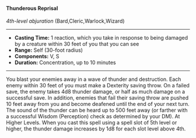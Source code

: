 #### Thunderous Reprisal
*4th-level abjuration* (Bard,Cleric,Warlock,Wizard)
___
- **Casting Time:** 1 reaction, which you take in response to being damaged by a creature within 30 feet of you that you can see
- **Range:** Self (30-foot radius)
- **Components:** V, S
- **Duration:** Concentration, up to 10 minutes
---
You blast your enemies away in a wave of thunder
and destruction. Each enemy within 30 feet of you
must make a Dexterity saving throw. On a failed
save, the enemy takes 4d8 thunder damage, or half
as much damage on a successful save. In addition,
enemies that fail their saving throw are pushed 10
feet away from you and become deafened until the
end of your next turn.
The sound of the thunder can be heard up to 500
feet away (or farther with a successful Wisdom
(Perception) check as determined by your DM).
At Higher Levels.  When you cast this spell using
a spell slot of 5th level or higher, the thunder
damage increases by 1d8 for each slot level above
4th.
